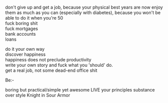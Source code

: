 don't give up and get a job, because your physical best years are now 
enjoy them as much as you can (especially with diabetes), because you won't be able to do it when you're 50  
fuck boring shit  
fuck mortgages  
bank accounts  
loans  

do it your own way  
discover happiness  
happiness does not preclude productivity  
write your own story and fuck what you 'should' do.  
get a real job, not some dead-end office shit  


Be:-

boring but practical/simple yet awesome
LIVE your principles
substance over style
Knight in Sour Armor
